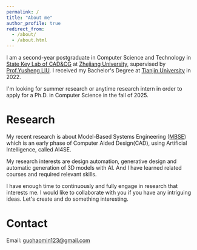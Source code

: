```yaml
---
permalink: /
title: "About me"
author_profile: true
redirect_from: 
  - /about/
  - /about.html
---
```


I am a second-year postgraduate in Computer Science and Technology in [State Key Lab of CAD&CG](http://www.cad.zju.edu.cn/english.html) at [Zhejiang University](https://www.zju.edu.cn/english/), supervised by [Prof.Yusheng LIU](http://www.cad.zju.edu.cn/home/ysliu/). I received my Bachelor's Degree at [Tianjin University](https://www.tju.edu.cn/english/index.htm) in 2022.

I'm looking for summer research or anytime research intern in order to apply for a Ph.D. in Computer Science in the fall of 2025.

Research
======
My recent research is about Model-Based Systems Engineering ([MBSE](https://en.wikipedia.org/wiki/Model-based_systems_engineering)) which is an early phase of Computer Aided Design(CAD), using Artificial Intelligence, called AI4SE. 

My research interests are design automation, generative design and automatic generation of 3D models with AI. And I have learned related courses and required relevant skills. 

I have enough time to continuously and fully engage in research that interests me. I would like to collaborate with you if you have any intriguing ideas. Let's create and do something interesting.

Contact
======
Email: guohaomin123@gmail.com

